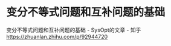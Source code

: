 # 变分不等式问题和互补问题的基础








变分不等式问题和互补问题的基础 \- SysOpt的文章 - 知乎 https://zhuanlan.zhihu.com/p/92944720











